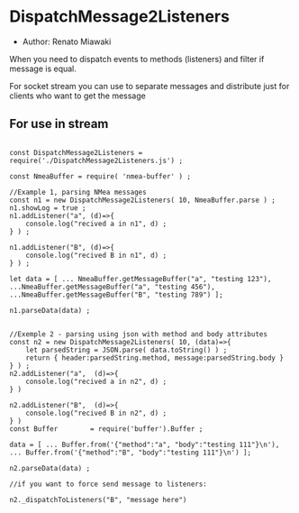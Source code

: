 # DispatchMessage2Listeners

* Author: Renato Miawaki

When you need to dispatch events to methods (listeners) and filter if message is equal.

For socket stream you can use to separate messages and distribute just for clients who want to get the message

## For use in stream

```

const DispatchMessage2Listeners = require('./DispatchMessage2Listeners.js') ;

const NmeaBuffer = require( 'nmea-buffer' ) ;

//Example 1, parsing NMea messages
const n1 = new DispatchMessage2Listeners( 10, NmeaBuffer.parse ) ;
n1.showLog = true ;
n1.addListener("a", (d)=>{
    console.log("recived a in n1", d) ;
} ) ;

n1.addListener("B", (d)=>{
    console.log("recived B in n1", d) ;
} ) ;

let data = [ ... NmeaBuffer.getMessageBuffer("a", "testing 123"), ...NmeaBuffer.getMessageBuffer("a", "testing 456"), ...NmeaBuffer.getMessageBuffer("B", "testing 789") ];

n1.parseData(data) ;


//Exemple 2 - parsing using json with method and body attributes
const n2 = new DispatchMessage2Listeners( 10, (data)=>{
    let parsedString = JSON.parse( data.toString() ) ;
    return { header:parsedString.method, message:parsedString.body }
} ) ;
n2.addListener("a",  (d)=>{
    console.log("recived a in n2", d) ;
} )

n2.addListener("B",  (d)=>{
    console.log("recived B in n2", d) ;
} )
const Buffer        = require('buffer').Buffer ;

data = [ ... Buffer.from('{"method":"a", "body":"testing 111"}\n'), ... Buffer.from('{"method":"B", "body":"testing 111"}\n') ];

n2.parseData(data) ;

//if you want to force send message to listeners:

n2._dispatchToListeners("B", "message here")

```

